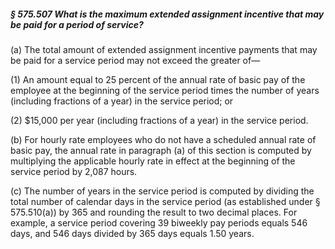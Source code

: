 ##### § 575.507 What is the maximum extended assignment incentive that may be paid for a period of service? #####

(a) The total amount of extended assignment incentive payments that may be paid for a service period may not exceed the greater of—

(1) An amount equal to 25 percent of the annual rate of basic pay of the employee at the beginning of the service period times the number of years (including fractions of a year) in the service period; or

(2) $15,000 per year (including fractions of a year) in the service period.

(b) For hourly rate employees who do not have a scheduled annual rate of basic pay, the annual rate in paragraph (a) of this section is computed by multiplying the applicable hourly rate in effect at the beginning of the service period by 2,087 hours.

(c) The number of years in the service period is computed by dividing the total number of calendar days in the service period (as established under § 575.510(a)) by 365 and rounding the result to two decimal places. For example, a service period covering 39 biweekly pay periods equals 546 days, and 546 days divided by 365 days equals 1.50 years.